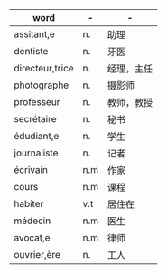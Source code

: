 | word  | - | -  
|------|----|------
| assitant,e  | n. | 助理
| dentiste  | n. | 牙医 
| directeur,trice  | n. | 经理，主任
| photographe  | n. | 摄影师
| professeur  | n. | 教师，教授
| secrétaire  | n. | 秘书
| édudiant,e  | n. | 学生
| journaliste  | n. | 记者
| écrivain  | n.m | 作家
| cours  | n.m | 课程
| habiter  | v.t | 居住在
| médecin  | n.m | 医生
| avocat,e  | n.m | 律师
| ouvrier,ère  | n. | 工人